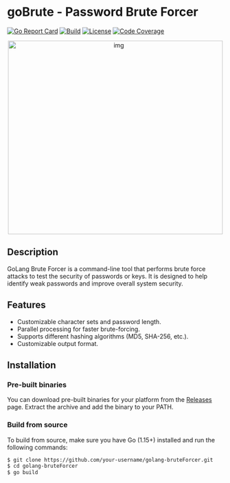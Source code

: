 # goBrute - Password Brute Forcer

[![Go Report Card](https://goreportcard.com/badge/github.com/tomp332/gobrute)](https://goreportcard.com/report/github.com/tomp332/gobrute)
[![Build](https://github.com/tomp332/gobrute/actions/workflows/main.yml/badge.svg)](https://github.com/tomp332/gobrute/actions/workflows/main.yml)
[![License](https://img.shields.io/github/license/tomp332/gobrute.svg)](https://github.com/tomp332/gobrute/blob/main/LICENSE.md)
[![Code Coverage](https://codecov.io/gh/tomp332/gobrute/settings/badge.svg)](https://codecov.io/gh/tomp332/gobrute?branch=main)

<div align="center"> 
  <img alt="img" src="https://github.com/tomp332/gobrute/assets/47506972/893e19a0-9ee8-47a7-93e9-84fa617eb163" width="500" height="450" />
</div>

## Description

GoLang Brute Forcer is a command-line tool that performs brute force attacks to test the security of passwords or keys.
It is designed to help identify weak passwords and improve overall system security.


## Features

- Customizable character sets and password length.
- Parallel processing for faster brute-forcing.
- Supports different hashing algorithms (MD5, SHA-256, etc.).
- Customizable output format.

## Installation

### Pre-built binaries

You can download pre-built binaries for your platform from
the [Releases](https://github.com/your-username/golang-bruteForcer/releases) page. Extract the archive and add the
binary to your PATH.

### Build from source

To build from source, make sure you have Go (1.15+) installed and run the following commands:

```bash
$ git clone https://github.com/your-username/golang-bruteForcer.git
$ cd golang-bruteForcer
$ go build
